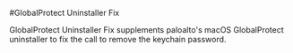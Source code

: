 #GlobalProtect Uninstaller Fix

GlobalProtect Uninstaller Fix supplements paloalto's macOS GlobalProtect uninstaller to fix the call to remove the keychain password.



